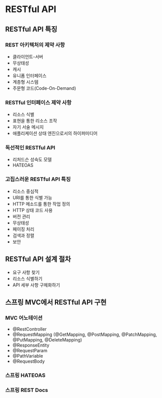 # RESTful API

## RESTful API 특징

### REST 아키텍처의 제약 사항

- 클라이언트-서버
- 무상태성
- 캐시
- 유니폼 인터페이스
- 계층형 시스템
- 주문형 코드(Code-On-Demand)

### RESTful 인터페이스 제약 사항

- 리소스 식별
- 표현을 통한 리소스 조작
- 자기 서술 메시지
- 애플리케이션 상태 엔진으로서의 하이퍼미디어

### 독선적인 RESTful API

- 리처드슨 성숙도 모델
- HATEOAS

### 고집스러운 RESTful API 특징

- 리소스 중심적
- URI를 통한 식별 가능
- HTTP 메소드를 통한 작업 정의
- HTTP 상태 코드 사용
- 버전 관리
- 무상태성
- 페이징 처리
- 검색과 정렬
- 보안

## RESTful API 설계 절차

- 요구 사항 찾기
- 리소스 식별하기
- API 세부 사항 구체화하기

## 스프링 MVC에서 RESTful API 구현

### MVC 어노테이션

- @RestController
- @RequestMapping (@GetMapping, @PostMapping, @PatchMapping, @PutMapping, @DeleteMapping)
- @ResponseEntity
- @RequestParam
- @PathVariable
- @RequestBody

### 스프링 HATEOAS

### 스프링 REST Docs
